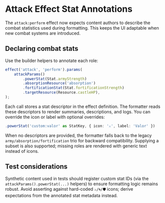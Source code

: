 # Attack Effect Stat Annotations

The `attack:perform` effect now expects content authors to describe the combat
statistics used during formatting. This keeps the UI adaptable when new combat
systems are introduced.

## Declaring combat stats

Use the builder helpers to annotate each role:

```ts
effect('attack', 'perform').params(
	attackParams()
		.powerStat(Stat.armyStrength)
		.absorptionResource('absorption')
		.fortificationStat(Stat.fortificationStrength)
		.targetResource(Resource.castleHP),
);
```

Each call stores a stat descriptor in the effect definition. The formatter reads
these descriptors to render summaries, descriptions, and logs. You can override
the icon or label with optional overrides:

```ts
.powerStat('custom:valor' as StatKey, { icon: '⚔️', label: 'Valor' })
```

When no descriptors are provided, the formatter falls back to the legacy
`army/absorption/fortification` trio for backward compatibility. Supplying a
subset is also supported; missing roles are rendered with generic text instead
of icons.

## Test considerations

Synthetic content used in tests should register custom stat IDs (via the
`attackParams().powerStat(...)` helpers) to ensure formatting logic remains
robust. Avoid asserting against hard-coded `⚔️/🌀/🛡️` icons; derive expectations
from the annotated stat metadata instead.
